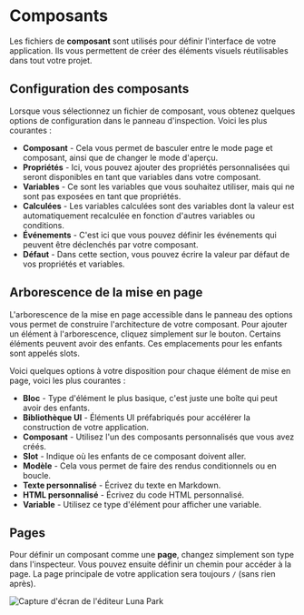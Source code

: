 <script setup>
import {faSquare} from "@fortawesome/pro-regular-svg-icons";
import { faBolt, faBox, faGear, faPuzzlePiece, faQuoteLeft, faSprayCan, faCode } from "@fortawesome/pro-solid-svg-icons";
</script>

# Composants

Les fichiers de **composant** sont utilisés pour définir l'interface de votre application. Ils vous permettent de créer des éléments visuels réutilisables dans tout votre projet.

<DImage
src="/assets/layout-editor/page-layouts-assets/screen1.png"
alt="Capture d'écran de l'éditeur Luna Park"
/>

## Configuration des composants

Lorsque vous sélectionnez un fichier de composant, vous obtenez quelques options de configuration dans le panneau d'inspection. Voici les plus courantes :

- **Composant** - Cela vous permet de basculer entre le mode page et composant, ainsi que de changer le mode d'aperçu.
- **Propriétés** - Ici, vous pouvez ajouter des propriétés personnalisées qui seront disponibles en tant que variables dans votre composant.
- **Variables** - Ce sont les variables que vous souhaitez utiliser, mais qui ne sont pas exposées en tant que propriétés.
- **Calculées** - Les variables calculées sont des variables dont la valeur est automatiquement recalculée en fonction d'autres variables ou conditions.
- **Événements** - C'est ici que vous pouvez définir les événements qui peuvent être déclenchés par votre composant.
- **Défaut** - Dans cette section, vous pouvez écrire la valeur par défaut de vos propriétés et variables.

## Arborescence de la mise en page

L'arborescence de la mise en page accessible dans le panneau des options vous permet de construire l'architecture de votre composant. Pour ajouter un élément à l'arborescence, cliquez simplement sur le bouton. Certains éléments peuvent avoir des enfants. Ces emplacements pour les enfants sont appelés slots.

Voici quelques options à votre disposition pour chaque élément de mise en page, voici les plus courantes :

- <LIcon :icon="faSquare" /> **Bloc** - Type d'élément le plus basique, c'est juste une boîte qui peut avoir des enfants.
- <LIcon :icon="faSprayCan" /> **Bibliothèque UI** - Éléments UI préfabriqués pour accélérer la construction de votre application.
- <LIcon :icon="faBox" /> **Composant** - Utilisez l'un des composants personnalisés que vous avez créés.
- <LIcon :icon="faPuzzlePiece" /> **Slot** - Indique où les enfants de ce composant doivent aller.
- <LIcon :icon="faGear" /> **Modèle** - Cela vous permet de faire des rendus conditionnels ou en boucle.
- <LIcon :icon="faQuoteLeft" /> **Texte personnalisé** - Écrivez du texte en Markdown.
- <LIcon :icon="faCode" /> **HTML personnalisé** - Écrivez du code HTML personnalisé.
- <LIcon :icon="faBolt" /> **Variable** - Utilisez ce type d'élément pour afficher une variable.

## Pages

Pour définir un composant comme une **page**, changez simplement son type dans l'inspecteur. Vous pouvez ensuite définir un chemin pour accéder à la page. La page principale de votre application sera toujours `/` (sans rien après).

![Capture d'écran de l'éditeur Luna Park](/assets/layout-editor/page-layouts-assets/gif1.gif)
